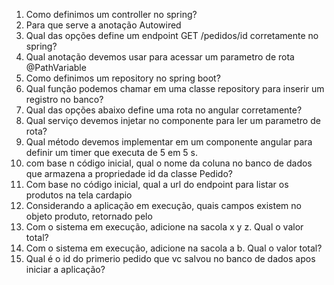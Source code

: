1. Como definimos um controller no spring?
1. Para que serve a anotação Autowired
1. Qual das opções define um endpoint GET /pedidos/id corretamente no spring?
1. Qual anotação devemos usar para acessar um parametro de rota @PathVariable
1. Como definimos um repository no spring boot?
1. Qual função podemos chamar em uma classe repository para inserir um registro no banco?
1. Qual das opções abaixo define uma rota no angular corretamente?
1. Qual serviço devemos injetar no componente para ler um parametro de rota?
1. Qual método devemos implementar em um componente angular para definir um timer que executa de 5 em 5 s.
1. com base n código inicial, qual o nome da coluna no banco de dados que armazena a propriedade id da classe Pedido?
1. Com base no código inicial, qual a url do endpoint para listar os produtos na tela cardapio
1. Considerando a aplicação em execução, quais campos existem no objeto produto, retornado pelo
1. Com o sistema em execução, adicione na sacola x y z. Qual o valor total?
1. Com o sistema em execução, adicione na sacola a b. Qual o valor total?
1. Qual é o id do primerio pedido que vc salvou no banco de dados apos iniciar a aplicação?